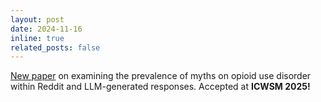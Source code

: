 ```yaml
---
layout: post
date: 2024-11-16
inline: true
related_posts: false
---
```


[New paper](https://mittalshravika.github.io/assets/publications/2025_oud_myths/paper.pdf) on examining the prevalence of myths on opioid use disorder within Reddit and LLM-generated responses. Accepted at **ICWSM 2025!**

